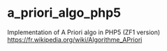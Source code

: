 # a_priori_algo_php5
Implementation of A Priori algo in PHP5 (ZF1 version)
https://fr.wikipedia.org/wiki/Algorithme_APriori

